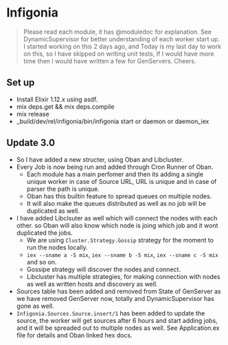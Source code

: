 # Infigonia

> Please read each module, it has @moduledoc for explanation.
> See DynamicSupervisor for better understanding of each worker start up.
> I started working on this 2 days ago, and Today is my last day to work on this, so I have skipped on writing unit tests, If I would have more time then I would have written a few for GenServers.
> Cheers.

## Set up

- Install Elixir 1.12.x using asdf.
- mix deps.get && mix deps.compile
- mix release
- _build/dev/rel/infigonia/bin/infigonia start or daemon or daemon_iex


## Update 3.0
  - So I have added a new structer, using Oban and Libcluster.
  - Every Job is now being run and added through Cron Runner of Oban.
    * Each module has a main perfomer and then its adding a single unique worker in case of Source URL, URL is unique and in case of parser the path is unique.
    * Oban has this builtin feature to spread queues on multiple nodes.
    * It will also make the queues distributed as well as no job will be duplicated as well.
  - I have added Libclsuter as well which will connect the nodes with each other. so Oban will also know which node is joing which job and it wont duplicated the jobs.
    * We are using `Cluster.Strategy.Gossip` strategy for the moment to run the nodes locally.
    * `iex --sname a -S mix`, `iex --sname b -S mix`, `iex --sname c -S mix` and so on.
    * Gossipe strategy will discover the nodes and connect.
    * Libcluster has multiple strategies, for making connection with nodes as well as written hosts and discovery as well.
  - Sources table has been added and removed from State of GenServer as we have removed GenServer now, totally and DynamicSupervisor has gone as well.
  - `Infigonia.Sources.Source.insert/1` has been added to update the source, the worker will get sources after 6 hours and start adding jobs, and it will be spreaded out to multiple nodes as well. See Application.ex file for details and Oban linked hex docs.